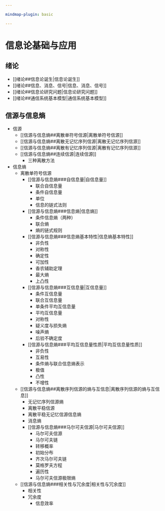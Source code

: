 ```yaml
---

mindmap-plugin: basic

---
```


# 信息论基础与应用

## 绪论
- [[绪论##信息论诞生|信息论诞生]]
- [[绪论##信息、消息、信号|信息、消息、信号]]
- [[绪论##信息论研究问题|信息论研究问题]]
- [[绪论##通信系统基本模型|通信系统基本模型]]

## 信源与信息熵
- 信源
	- [[信源与信息熵##离散单符号信源|离散单符号信源]]
	- [[信源与信息熵##离散无记忆序列信源|离散无记忆序列信源]]
	- [[信源与信息熵##离散有记忆序列信源|离散有记忆序列信源]]
	- [[信源与信息熵##连续信源|连续信源]]
		- 三种离散方法
- 信息熵
	- 离散单符号信源
		- [[信源与信息熵###自信息量|自信息量]]
			- 联合自信息量
			- 条件自信息量
			- 单位
			- 信息的链式法则
		- [[信源与信息熵###信息熵|信息熵]]
			- 条件信息熵（两种）
			- 联合熵
			- 熵的链式规则
		- [[信源与信息熵###信息熵基本特性|信息熵基本特性]]
			- 非负性
			- 对称性
			- 确定性
			- 可加性
			- 香农辅助定理
			- 最大熵
			- 上凸性
		- [[信源与信息熵###互信息量|互信息量]]
			- 条件互信息量
			- 联合互信息量
			- 单条件平均互信息量
			- 平均互信息量
			- 对称性
			- 疑义度与损失熵
			- 噪声熵
			- 后验不确定度
		- [[信源与信息熵###平均互信息量性质|平均互信息量性质]]
			- 非负性
			- 互易性
			- 条件熵与联合信息熵表示
			- 极值
			- 凸性
			- 不增性
	- [[信源与信息熵##离散序列信源的熵与互信息|离散序列信源的熵与互信息]]
		- 无记忆序列信源熵
		- 离散平稳信源
		- 离散平稳无记忆信源信息熵
		- 消息熵
		- [[信源与信息熵###马尔可夫信源|马尔可夫信源]]
			- 马尔可夫信源
			- 马尔可夫链
			- 转移概率
			- 初始分布
			- 齐次马尔可夫链
			- 莫格罗夫方程
			- 遍历性
			- 马尔可夫信源极限熵
	- [[信源与信息熵###相关性与冗余度|相关性与冗余度]]
		- 相关性
		- 冗余度
			- 信息效率